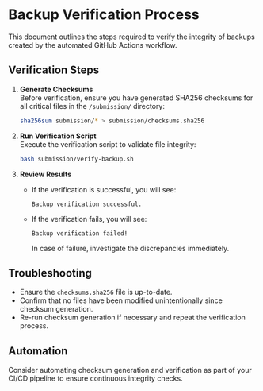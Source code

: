 # Backup Verification Process

This document outlines the steps required to verify the integrity of backups created by the automated GitHub Actions workflow.

## Verification Steps

1. **Generate Checksums**  
   Before verification, ensure you have generated SHA256 checksums for all critical files in the `/submission/` directory:
   ```bash
   sha256sum submission/* > submission/checksums.sha256
   ```

2. **Run Verification Script**  
   Execute the verification script to validate file integrity:
   ```bash
   bash submission/verify-backup.sh
   ```

3. **Review Results**  
   - If the verification is successful, you will see:
     ```
     Backup verification successful.
     ```
   - If the verification fails, you will see:
     ```
     Backup verification failed!
     ```
     In case of failure, investigate the discrepancies immediately.

## Troubleshooting

- Ensure the `checksums.sha256` file is up-to-date.
- Confirm that no files have been modified unintentionally since checksum generation.
- Re-run checksum generation if necessary and repeat the verification process.

## Automation

Consider automating checksum generation and verification as part of your CI/CD pipeline to ensure continuous integrity checks.